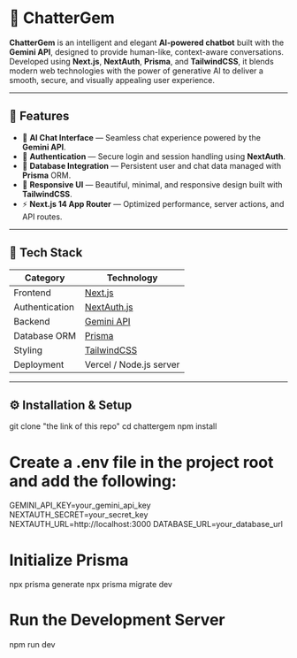 # 💎 ChatterGem

**ChatterGem** is an intelligent and elegant **AI-powered chatbot** built with the **Gemini API**, designed to provide human-like, context-aware conversations.  
Developed using **Next.js**, **NextAuth**, **Prisma**, and **TailwindCSS**, it blends modern web technologies with the power of generative AI to deliver a smooth, secure, and visually appealing user experience.

---

## 🚀 Features

- 💬 **AI Chat Interface** — Seamless chat experience powered by the **Gemini API**.
- 🔐 **Authentication** — Secure login and session handling using **NextAuth**.
- 💾 **Database Integration** — Persistent user and chat data managed with **Prisma** ORM.
- 🎨 **Responsive UI** — Beautiful, minimal, and responsive design built with **TailwindCSS**.
- ⚡ **Next.js 14 App Router** — Optimized performance, server actions, and API routes.

---

## 🧠 Tech Stack

| Category | Technology |
|-----------|-------------|
| Frontend | [Next.js](https://nextjs.org/) |
| Authentication | [NextAuth.js](https://next-auth.js.org/) |
| Backend | [Gemini API](https://ai.google.dev/) |
| Database ORM | [Prisma](https://www.prisma.io/) |
| Styling | [TailwindCSS](https://tailwindcss.com/) |
| Deployment | Vercel / Node.js server |

---

## ⚙️ Installation & Setup

git clone "the link of this repo"
cd chattergem
npm install

# Create a .env file in the project root and add the following:

GEMINI_API_KEY=your_gemini_api_key
NEXTAUTH_SECRET=your_secret_key
NEXTAUTH_URL=http://localhost:3000
DATABASE_URL=your_database_url

# Initialize Prisma
npx prisma generate
npx prisma migrate dev

# Run the Development Server
npm run dev

